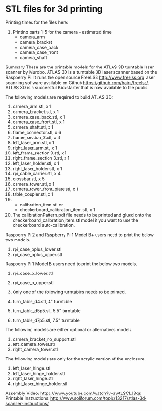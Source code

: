 # STL files for 3d printing

Printing times for the files here: 
1. Printing parts 1-5 for the camera - estimated time 
   - camera_arm
   - camera_bracket
   - camera_case_back
   - camera_case_front
   - camera_shaft

Summary
These are the printable models for the ATLAS 3D turntable laser scanner by Murobo. ATLAS 3D is a turntable 3D laser scanner based on the Raspberry Pi. It runs the open source FreeLSS http://www.freelss.org laser scanning software available on Github https://github.com/hairu/freelss/. ATLAS 3D is a successful Kickstarter that is now available to the public.

The following models are required to build ATLAS 3D:

1. camera_arm.stl, x 1
2. camera_bracket.stl, x 1
3. camera_case_back.stl, x 1
4. camera_case_front.stl, x 1
5. camera_shaft.stl, x 1
6. frame_connector.stl, x 6
7. frame_section_2.stl, x 4
8. left_laser_arm.stl, x 1
9. right_laser_arm.stl, x 1
10. left_frame_section 3.stl, x 1
11. right_frame_section 3.stl, x 1
12. left_laser_holder.stl, x 1
13. right_laser_holder.stl, x 1
14. rpi_cable_carrier.stl, x 4
15. crossbar.stl, x 5
16. camera_tower.stl, x 1
17. camera_tower_front_plate.stl, x 1
18. table_coupler.stl, x 1
19. 
    - calibration_item.stl or 
    - checkerboard_calibration_item.stl, x 1
20. The calibrationPattern.pdf file needs to be printed and glued onto the checkerboard_calibration_item.stl model if you want to use the checkerboard auto-calibration.

Raspberry Pi 2 and Raspberry Pi 1 Model B+ users need to print the below two models.

1. rpi_case_bplus_lower.stl
2. rpi_case_bplus_upper.stl

Raspberry Pi 1 Model B users need to print the below two models.

1. rpi_case_b_lower.stl
2. rpi_case_b_upper.stl
3. Only one of the following turntables needs to be printed.

1. turn_table_d4.stl, 4" turntable
2. turn_table_d5p5.stl, 5.5" turntable
3. turn_table_d7p5.stl, 7.5" turntable

The following models are either optional or alternatives models.

1. camera_bracket_no_support.stl
2. left_camera_tower.stl
3. right_camera_tower.stl

The following models are only for the acrylic version of the enclosure.
1. left_laser_hinge.stl
2. left_laser_hinge_holder.stl
3. right_laser_hinge.stl
4. right_laser_hinge_holder.stl

Assembly Video: https://www.youtube.com/watch?v=awtLSCLJ3qs
Printable Instructions: http://www.soliforum.com/topic/13217/atlas-3d-scanner-instructions/
